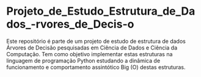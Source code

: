 # Projeto_de_Estudo_Estrutura_de_Dados_-rvores_de_Decis-o
Este repositório é parte de um projeto de estudo de estrutura de dados Árvores de Decisão pesquisadas em Ciência de Dados e Ciência da Computação. Tem como objetivo implementar estas estruturas na linguagem de programação Python estudando a dinâmica de funcionamento e comportamento assintótico Big (O) destas estruturas.
